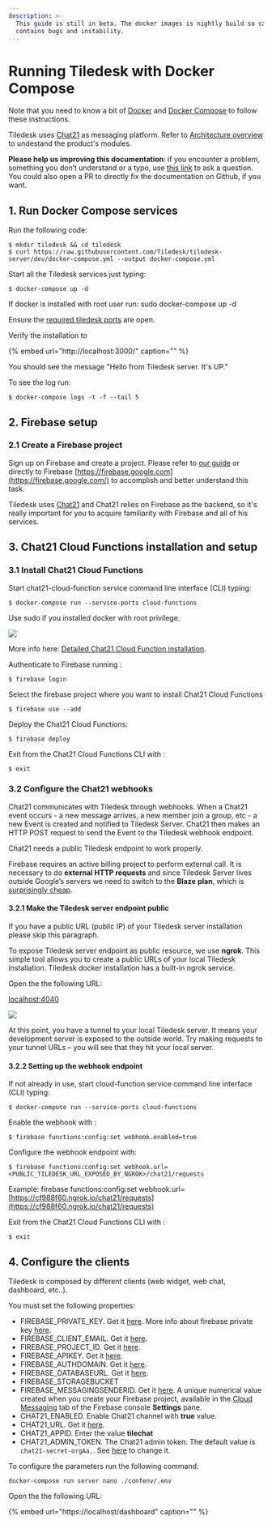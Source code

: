```yaml
---
description: >-
  This guide is still in beta. The docker images is nightly build so can
  contains bugs and instability.
---
```


# Running Tiledesk with Docker Compose

Note that you need to know a bit of [Docker](https://docs.docker.com/) and [Docker Compose](https://docs.docker.com/compose/) to follow these instructions.

Tiledesk uses [Chat21](http://www.chat21.org) as messaging platform. Refer to [Architecture overview](../architecture/schema.md) to undestand the product's modules.

**Please help us improving this documentation**: if you encounter a problem, something you don’t understand or a typo, use [this link](https://github.com/Tiledesk/tiledesk-server/issues) to ask a question. You could also open a PR to directly fix the documentation on Github, if you want.

## 1. Run Docker Compose services

Run the following code:

```text
$ mkdir tiledesk && cd tiledesk
$ curl https://raw.githubusercontent.com/Tiledesk/tiledesk-server/dev/docker-compose.yml --output docker-compose.yml
```

Start all the Tiledesk services just typing:

```text
$ docker-compose up -d
```

If docker is installed with root user run: sudo docker-compose up -d

Ensure the [required tiledesk ports](open-the-ports.md) are open.

Verify the installation to

{% embed url="http://localhost:3000/" caption="" %}

You should see the message "Hello from Tiledesk server. It's UP."

To see the log run:

```text
$ docker-compose logs -t -f --tail 5
```

## 2. Firebase setup

### **2.1 Create a Firebase project**

Sign up on Firebase and create a project. Please refer to [our guide](create-a-firebase-project.md) or directly to Firebase [https://firebase.google.com](https://firebase.google.com/) to accomplish and better understand this task.

Tiledesk uses [Chat21](http://www.chat21.org) and Chat21 relies on Firebase as the backend, so it's really important for you to acquire familiarity with Firebase and all of his services.

## 3. Chat21 Cloud Functions installation and setup

### 3.1 Install Chat21 Cloud Functions

Start chat21-cloud-function service command line interface \(CLI\) typing:

```text
$ docker-compose run --service-ports cloud-functions
```

Use sudo if you installed docker with root privilege.

![](../.gitbook/assets/image%20%2826%29.png)

More info here: [Detailed Chat21 Cloud Function installation](detailed-chat21-cloud-function-installation.md).

Authenticate to Firebase running :

```text
$ firebase login
```

Select the firebase project where you want to install Chat21 Cloud Functions

```text
$ firebase use --add
```

Deploy the Chat21 Cloud Functions:

```text
$ firebase deploy
```

Exit from the Chat21 Cloud Functions CLI with :

```text
$ exit
```

### 3.2 Configure the Chat21 webhooks

Chat21 communicates with Tiledesk through webhooks. When a Chat21 event occurs - a new message arrives, a new member join a group, etc - a new Event is created and notified to Tiledesk Server. Chat21 then makes an HTTP POST request to send the Event to the Tiledesk webhook endpoint.

Chat21 needs a public Tiledesk endpoint to work properly.

Firebase requires an active billing project to perform external call. It is necessary to do **external HTTP requests** and since Tiledesk Server lives outside Google’s servers we need to switch to the **Blaze** **plan**, which is [surprisingly cheap](https://firebase.google.com/pricing/).

#### 3.2.1 Make the Tiledesk server endpoint public

If you have a public URL \(public IP\) of your Tiledesk server installation please skip this paragraph.

To expose Tiledesk server endpoint as public resource, we use **ngrok**. This simple tool allows you to create a public URLs of your local Tiledesk installation. Tiledesk docker installation has a built-in ngrok service.

Open the the following URL:

[localhost:4040](http://localhost:4040)

![](../.gitbook/assets/image%20%2865%29.png)

At this point, you have a tunnel to your local Tiledesk server. It means your development server is exposed to the outside world. Try making requests to your tunnel URLs – you will see that they hit your local server.

#### 3.2.2 Setting up the webhook endpoint

If not already in use, start cloud-function service command line interface \(CLI\) typing:

```text
$ docker-compose run --service-ports cloud-functions
```

Enable the webhook with :

```text
$ firebase functions:config:set webhook.enabled=true
```

Configure the webhook endpoint with:

```text
$ firebase functions:config:set webhook.url=<PUBLIC_TILEDESK_URL_EXPOSED_BY_NGROK>/chat21/requests
```

Example: firebase functions:config:set webhook.url=[https://cf988f60.ngrok.io/chat21/requests](https://cf988f60.ngrok.io/chat21/requests)

Exit from the Chat21 Cloud Functions CLI with :

```text
$ exit
```

## 4. Configure the clients

Tiledesk is composed by different clients \(web widget, web chat, dashboard, etc..\).

You must set the following properties:

* FIREBASE\_PRIVATE\_KEY. Get it [here](create-a-firebase-project.md#create-an-sdk-firebase-admin-account). More info about firebase private key [here](https://firebase.google.com/docs/admin/setup#initialize_the_sdk).
* FIREBASE\_CLIENT\_EMAIL. Get it [here](create-a-firebase-project.md#create-an-sdk-firebase-admin-account).
* FIREBASE\_PROJECT\_ID. Get it [here](create-a-firebase-project.md#create-an-app).
* FIREBASE\_APIKEY. Get it [here](create-a-firebase-project.md#create-an-app).
* FIREBASE\_AUTHDOMAIN. Get it [here](create-a-firebase-project.md#create-an-app).
* FIREBASE\_DATABASEURL. Get it [here](create-a-firebase-project.md#create-an-app).
* FIREBASE\_STORAGEBUCKET
* FIREBASE\_MESSAGINGSENDERID. Get it [here](create-a-firebase-project.md#create-an-app). A unique numerical value created when you create your Firebase project, available in the [Cloud Messaging](https://console.firebase.google.com/project/_/settings/cloudmessaging/) tab of the Firebase console **Settings** pane. 
* CHAT21\_ENABLED. Enable Chat21 channel with **true** value. 
* CHAT21\_URL. Get it [here](create-a-firebase-project.md#get-the-cloud-function-url).
* CHAT21\_APPID. Enter the value **tilechat**
* CHAT21\_ADMIN\_TOKEN. The Chat21 admin token. The default value is `chat21-secret-orgAa,`. See [here](https://github.com/chat21/chat21-cloud-functions/blob/master/docs/setup_options.md#admin-token) to change it.

To configure the parameters run the following command:

```text
docker-compose run server nano ./confenv/.env
```

Open the the following URL:

{% embed url="https://localhost/dashboard" caption="" %}

